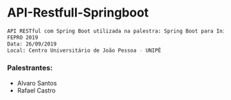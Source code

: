 # API-Restfull-Springboot


```sh
API RESTful com Spring Boot utilizada na palestra: Spring Boot para Iniciantes
FEPRO 2019
Data: 26/09/2019
Local: Centro Universitário de João Pessoa - UNIPÊ
```

### Palestrantes:

* Alvaro Santos
* Rafael Castro
